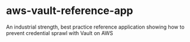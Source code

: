 # aws-vault-reference-app
An industrial strength, best practice reference application showing how to prevent credential sprawl with Vault on AWS
